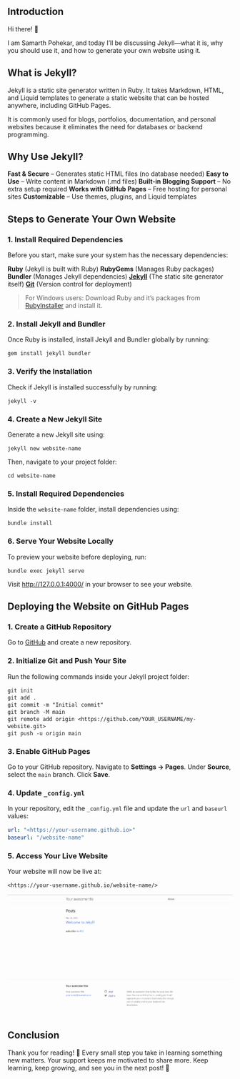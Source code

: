 ## Introduction

Hi there! 👋

I am Samarth Pohekar, and today I’ll be discussing Jekyll—what it is, why you should use it, and how to generate your own website using it.

## What is Jekyll?

Jekyll is a static site generator written in Ruby. It takes Markdown, HTML, and Liquid templates to generate a static website that can be hosted anywhere, including GitHub Pages.

It is commonly used for blogs, portfolios, documentation, and personal websites because it eliminates the need for databases or backend programming.

## Why Use Jekyll?

 **Fast & Secure** – Generates static HTML files (no database needed)
 **Easy to Use** – Write content in Markdown (.md files)
 **Built-in Blogging Support** – No extra setup required
 **Works with GitHub Pages** – Free hosting for personal sites
 **Customizable** – Use themes, plugins, and Liquid templates

## Steps to Generate Your Own Website

### 1. Install Required Dependencies

Before you start, make sure your system has the necessary dependencies:

 **Ruby** (Jekyll is built with Ruby)
 **RubyGems** (Manages Ruby packages)
 **Bundler** (Manages Jekyll dependencies)
 [**Jekyll**](https://jekyllrb.com/docs) (The static site generator itself)
 [**Git**](https://git-scm.com/downloads) (Version control for deployment)

> For Windows users: Download Ruby and it’s packages from [RubyInstaller](https://rubyinstaller.org/) and install it.
> 

### 2. Install Jekyll and Bundler

Once Ruby is installed, install Jekyll and Bundler globally by running:

```
gem install jekyll bundler

```

### 3. Verify the Installation

Check if Jekyll is installed successfully by running:

```
jekyll -v

```

### 4. Create a New Jekyll Site

Generate a new Jekyll site using:

```
jekyll new website-name

```

Then, navigate to your project folder:

```
cd website-name

```

### 5. Install Required Dependencies

Inside the `website-name` folder, install dependencies using:

```
bundle install

```

### 6. Serve Your Website Locally

To preview your website before deploying, run:

```
bundle exec jekyll serve

```

Visit http://127.0.0.1:4000/ in your browser to see your website.

## Deploying the Website on GitHub Pages

### 1. Create a GitHub Repository

Go to [GitHub](https://github.com/) and create a new repository.

### 2. Initialize Git and Push Your Site

Run the following commands inside your Jekyll project folder:

```
git init
git add .
git commit -m "Initial commit"
git branch -M main
git remote add origin <https://github.com/YOUR_USERNAME/my-website.git>
git push -u origin main

```

### 3. Enable GitHub Pages

 Go to your GitHub repository.
 Navigate to **Settings → Pages**.
 Under **Source**, select the `main` branch.
 Click **Save**.

### 4. Update `_config.yml`

In your repository, edit the `_config.yml` file and update the `url` and `baseurl` values:

```yaml
url: "<https://your-username.github.io>"
baseurl: "/website-name"

```

### 5. Access Your Live Website

Your website will now be live at:

```
<https://your-username.github.io/website-name/>

```

![jekyll](/assets/images/jekyll.png)





## Conclusion

Thank you for reading! 🎉 Every small step you take in learning something new matters. Your support keeps me motivated to share more. Keep learning, keep growing, and see you in the next post! 🚀
